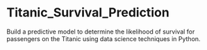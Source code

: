 # Titanic_Survival_Prediction
Build a predictive model to determine the likelihood of survival for passengers on the Titanic using data science techniques in Python.
